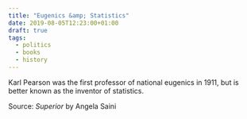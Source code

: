 ```yaml
---
title: "Eugenics &amp; Statistics"
date: 2019-08-05T12:23:00+01:00
draft: true
tags:
  - politics
  - books
  - history
---
```


Karl Pearson was the first professor of national eugenics in 1911, but is better known as the inventor of statistics.

Source: _Superior_ by Angela Saini
